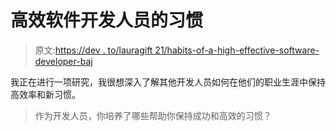 # 高效软件开发人员的习惯

> 原文:[https://dev . to/lauragift 21/habits-of-a-high-effective-software-developer-baj](https://dev.to/lauragift21/habits-of-a-highly-effective-software-developer-baj)

我正在进行一项研究，我很想深入了解其他开发人员如何在他们的职业生涯中保持高效率和新习惯。

> 作为开发人员，你培养了哪些帮助你保持成功和高效的习惯？